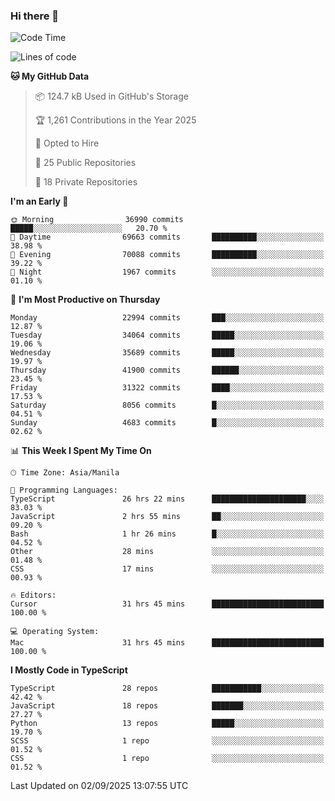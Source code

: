 ### Hi there 👋

<!--START_SECTION:waka-->
![Code Time](http://img.shields.io/badge/Code%20Time-2%2C079%20hrs%2057%20mins-blue)

![Lines of code](https://img.shields.io/badge/From%20Hello%20World%20I%27ve%20Written-68.3%20million%20lines%20of%20code-blue)

**🐱 My GitHub Data** 

> 📦 124.7 kB Used in GitHub's Storage 
 > 
> 🏆 1,261 Contributions in the Year 2025
 > 
> 💼 Opted to Hire
 > 
> 📜 25 Public Repositories 
 > 
> 🔑 18 Private Repositories 
 > 
**I'm an Early 🐤** 

```text
🌞 Morning                36990 commits       █████░░░░░░░░░░░░░░░░░░░░   20.70 % 
🌆 Daytime                69663 commits       ██████████░░░░░░░░░░░░░░░   38.98 % 
🌃 Evening                70088 commits       ██████████░░░░░░░░░░░░░░░   39.22 % 
🌙 Night                  1967 commits        ░░░░░░░░░░░░░░░░░░░░░░░░░   01.10 % 
```
📅 **I'm Most Productive on Thursday** 

```text
Monday                   22994 commits       ███░░░░░░░░░░░░░░░░░░░░░░   12.87 % 
Tuesday                  34064 commits       █████░░░░░░░░░░░░░░░░░░░░   19.06 % 
Wednesday                35689 commits       █████░░░░░░░░░░░░░░░░░░░░   19.97 % 
Thursday                 41900 commits       ██████░░░░░░░░░░░░░░░░░░░   23.45 % 
Friday                   31322 commits       ████░░░░░░░░░░░░░░░░░░░░░   17.53 % 
Saturday                 8056 commits        █░░░░░░░░░░░░░░░░░░░░░░░░   04.51 % 
Sunday                   4683 commits        █░░░░░░░░░░░░░░░░░░░░░░░░   02.62 % 
```


📊 **This Week I Spent My Time On** 

```text
🕑︎ Time Zone: Asia/Manila

💬 Programming Languages: 
TypeScript               26 hrs 22 mins      █████████████████████░░░░   83.03 % 
JavaScript               2 hrs 55 mins       ██░░░░░░░░░░░░░░░░░░░░░░░   09.20 % 
Bash                     1 hr 26 mins        █░░░░░░░░░░░░░░░░░░░░░░░░   04.52 % 
Other                    28 mins             ░░░░░░░░░░░░░░░░░░░░░░░░░   01.48 % 
CSS                      17 mins             ░░░░░░░░░░░░░░░░░░░░░░░░░   00.93 % 

🔥 Editors: 
Cursor                   31 hrs 45 mins      █████████████████████████   100.00 % 

💻 Operating System: 
Mac                      31 hrs 45 mins      █████████████████████████   100.00 % 
```

**I Mostly Code in TypeScript** 

```text
TypeScript               28 repos            ███████████░░░░░░░░░░░░░░   42.42 % 
JavaScript               18 repos            ███████░░░░░░░░░░░░░░░░░░   27.27 % 
Python                   13 repos            █████░░░░░░░░░░░░░░░░░░░░   19.70 % 
SCSS                     1 repo              ░░░░░░░░░░░░░░░░░░░░░░░░░   01.52 % 
CSS                      1 repo              ░░░░░░░░░░░░░░░░░░░░░░░░░   01.52 % 
```




 Last Updated on 02/09/2025 13:07:55 UTC
<!--END_SECTION:waka-->

